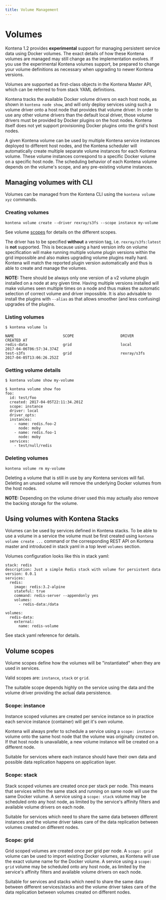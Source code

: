 ```yaml
---
title: Volume Management
---
```


# Volumes

Kontena 1.2 provides **experimental** support for managing persistent service data using Docker volumes. The exact details of how these Kontena volumes are managed may still change as the implementation evolves. If you use the experimental Kontena volumes support, be prepared to change your volume definitions as necessary when upgrading to newer Kontena versions.


Volumes are supported as first-class objects in the Kontena Master API, which can be referred to from stack YAML definitions.

Kontena tracks the available Docker volume drivers on each host node, as shown in `kontena node show`, and will only deploy services using such a volume driver onto a host node that provides that volume driver. In order to use any other volume drivers than the default local driver, those volume drivers must be provided by Docker plugins on the host nodes. Kontena itself does not yet support provisioning Docker plugins onto the grid's host nodes.

A given Kontena volume can be used by multiple Kontena service instances deployed to different host nodes, and the Kontena scheduler will automatically create multiple separate volume instances for each Kontena volume. These volume instances correspond to a specific Docker volume on a specific host node. The scheduling behavior of each Kontena volume depends on the volume's scope, and any pre-existing volume instances.


## Managing volumes with CLI

Volumes can be managed from the Kontena CLI using the `kontena volume xyz` commands.

### Creating volumes

`kontena volume create --driver rexray/s3fs --scope instance my-volume`

See volume [scopes](#volume-scopes) for details on the different scopes.

The driver has to be specified **without** a version tag, i.e. `rexray/s3fs:latest` is **not** supported. This is because using a hard version info on volume specification will make running multiple volume plugin versions within the grid impossible and also makes upgrading volume plugins really hard. Kontena will match the reported plugin version automatically and thus is able to create and manage the volumes.

**NOTE:**
There should be always only one version of a v2 volume plugin installed on a node at any given time. Having multiple versions installed will make volumes seen multiple times on a node and thus makes the automatic selection of correct volume and driver impossible. It is also advisable to install the plugins with `--alias` as that allows smoother (and less confusing) upgrades of the plugins.

### Listing volumes

```
$ kontena volume ls

NAME                      SCOPE                     DRIVER                    CREATED AT
redis-data                grid                      local                     2017-04-06T06:57:34.374Z
test-s3fs                 grid                      rexray/s3fs               2017-04-05T13:06:26.252Z
```

### Getting volume details

```
$ kontena volume show my-volume

$ kontena volume show foo
foo:
  id: test/foo
  created: 2017-04-05T22:11:34.201Z
  scope: instance
  driver: local
  driver_opts:
  instances:
    - name: redis.foo-2
      node: moby
    - name: redis.foo-1
      node: moby
  services:
    - test/null/redis
```


### Deleting volumes

`kontena volume rm my-volume`

Deleting a volume that is still in use by any Kontena services will fail. Deleting an unused volume will remove the underlying Docker volumes from the host nodes.

**NOTE:**
Depending on the volume driver used this may actually also remove the backing storage for the volume.

## Using volumes with Kontena Stacks

Volumes can be used by services defined in Kontena stacks. To be able to use a volume in a service the volume must be first created using `kontena volume create ...` command or the corresponding REST API on Kontena master and introduced in stack yaml in a top level `volumes` section.


Volumes configuration looks like this in stack yaml:
```
stack: redis
description: Just a simple Redis stack with volume for persistent data
version: 0.0.1
services:
  redis:
    image: redis:3.2-alpine
    stateful: true
    command: redis-server --appendonly yes
    volumes:
      - redis-data:/data

volumes:
  redis-data:
    external:
      name: redis-volume
```

See stack yaml reference for details.

## Volume scopes

Volume scopes define how the volumes will be "instantiated" when they are used in services.

Valid scopes are: `instance`, `stack` or `grid`.

The suitable scope depends highly on the service using the data and the volume driver providing the actual data persistence.

### Scope: instance

Instance scoped volumes are created per service instance so in practice each service instance (container) will get it's own volume.

Kontena will always prefer to schedule a service using a `scope: instance` volume onto the same host node that the volume was originally created on. If that host node is unavailable, a new volume instance will be created on a different node.

Suitable for services where each instance should have their own data and possible data replication happens on application layer.

### Scope: stack

Stack scoped volumes are created once per stack per node. This means that services within the same stack and running on same node will use the same Docker volume. A service using a `scope: stack` volume may be scheduled onto any host node, as limited by the service's affinity filters and available volume drivers on each node.

Suitable for services which need to share the same data between different instances and the volume driver takes care of the data replication between volumes created on different nodes.

### Scope: grid

Grid scoped volumes are created once per grid per node. A `scope: grid` volume can be used to import existing Docker volumes, as Kontena will use the exact volume name for the Docker volume. A service using a `scope: grid` volume may be scheduled onto any host node, as limited by the service's affinity filters and available volume drivers on each node.

Suitable for services and stacks which need to share the same data between different services/stacks and the volume driver takes care of the data replication between volumes created on different nodes.
